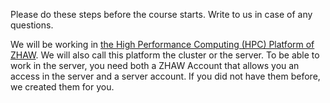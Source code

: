 Please do these steps before the course starts. Write to us in case of any questions. 

We will be working in   [the High Performance Computing (HPC) Platform of ZHAW](https://wiki.hpc.zhaw.ch/hpcuserwiki/index.php/Welcome_to_the_HPC_User_Wiki). We will also call this platform the cluster or the server.
To be able to work in the server, you need both a ZHAW Account that allows you an access in the server and a server account. If you did not have them before, we created them for you.  
